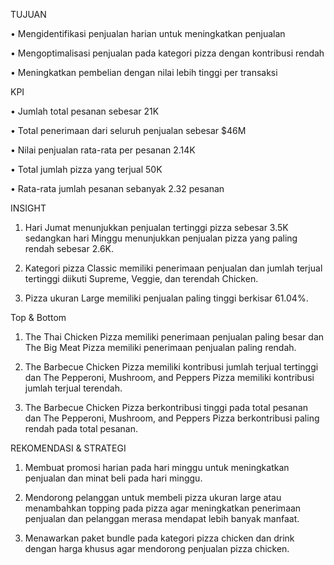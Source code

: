 TUJUAN

•	Mengidentifikasi penjualan harian untuk meningkatkan penjualan

•	Mengoptimalisasi penjualan pada kategori pizza dengan kontribusi rendah

•	Meningkatkan pembelian dengan nilai lebih tinggi per transaksi


KPI

•	Jumlah total pesanan sebesar 21K

•	Total penerimaan dari seluruh penjualan sebesar $46M

•	Nilai penjualan rata-rata per pesanan 2.14K

•	Total jumlah pizza yang terjual 50K

•	Rata-rata jumlah pesanan sebanyak 2.32 pesanan


INSIGHT

1.	Hari Jumat menunjukkan penjualan tertinggi pizza sebesar 3.5K sedangkan hari Minggu menunjukkan penjualan pizza yang paling rendah sebesar 2.6K.

2.	Kategori pizza Classic memiliki penerimaan penjualan dan jumlah terjual tertinggi diikuti Supreme, Veggie, dan terendah Chicken.

3.	Pizza ukuran Large memiliki penjualan paling tinggi berkisar 61.04%.

Top & Bottom

1.	The Thai Chicken Pizza memiliki penerimaan penjualan paling besar dan The Big Meat Pizza memiliki penerimaan penjualan paling rendah.

2.	The Barbecue Chicken Pizza memiliki kontribusi jumlah terjual tertinggi dan The Pepperoni, Mushroom, and Peppers Pizza memiliki kontribusi jumlah terjual terendah.
  
3.	The Barbecue Chicken Pizza berkontribusi tinggi pada total pesanan dan The Pepperoni, Mushroom, and Peppers Pizza berkontribusi paling rendah pada total pesanan.


REKOMENDASI & STRATEGI
1.	Membuat promosi harian pada hari minggu untuk meningkatkan penjualan dan minat beli pada hari minggu.

2.	Mendorong pelanggan untuk membeli pizza ukuran large atau menambahkan topping pada pizza agar meningkatkan penerimaan penjualan dan pelanggan merasa mendapat lebih banyak manfaat.
	
3.	Menawarkan paket bundle pada kategori pizza chicken dan drink dengan harga khusus agar mendorong penjualan pizza chicken.
